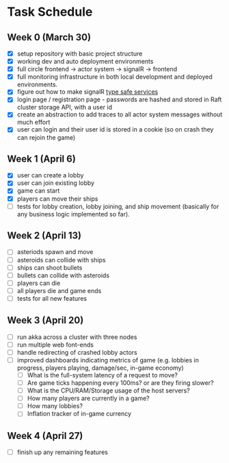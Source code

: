 # Task Schedule

## Week 0 (March 30)

- [x] setup repository with basic project structure
- [x] working dev and auto deployment environments
- [x] full circle frontend -> actor system -> signalR -> frontend
- [x] full monitoring infrastructure in both local development and deployed environments.
- [x] figure out how to make signalR [type safe services](https://kristoffer-strube.dk/post/typed-signalr-clients-making-type-safe-real-time-communication-in-dotnet/)
- [x] login page / registration page - passwords are hashed and stored in Raft cluster storage API, with a user id
- [x] create an abstraction to add traces to all actor system messages without much effort
- [x] user can login and their user id is stored in a cookie (so on crash they can rejoin the game)

## Week 1 (April 6)

- [x] user can create a lobby
- [x] user can join existing lobby
- [x] game can start
- [x] players can move their ships
- [ ] tests for lobby creation, lobby joining, and ship movement (basically for any business logic implemented so far).

## Week 2 (April 13)

- [ ] asteriods spawn and move
- [ ] asteroids can collide with ships
- [ ] ships can shoot bullets
- [ ] bullets can collide with asteroids
- [ ] players can die
- [ ] all players die and game ends
- [ ] tests for all new features

## Week 3 (April 20)

- [ ] run akka across a cluster with three nodes
- [ ] run multiple web font-ends
- [ ] handle redirecting of crashed lobby actors
- [ ] improved dashboards indicating metrics of game (e.g. lobbies in progress, players playing, damage/sec, in-game economy)
  - [ ] What is the full-system latency of a request to move?
  - [ ] Are game ticks happening every 100ms? or are they firing slower?
  - [ ] What is the CPU/RAM/Storage usage of the host servers?
  - [ ] How many players are currently in a game?
  - [ ] How many lobbies?
  - [ ] Inflation tracker of in-game currency

## Week 4 (April 27)

- [ ] finish up any remaining features

